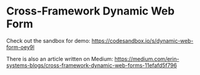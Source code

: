 # Cross-Framework Dynamic Web Form

Check out the sandbox for demo: https://codesandbox.io/s/dynamic-web-form-oey9l

There is also an article written on Medium: https://medium.com/erin-systems-blogs/cross-framework-dynamic-web-forms-11efafd5f796
